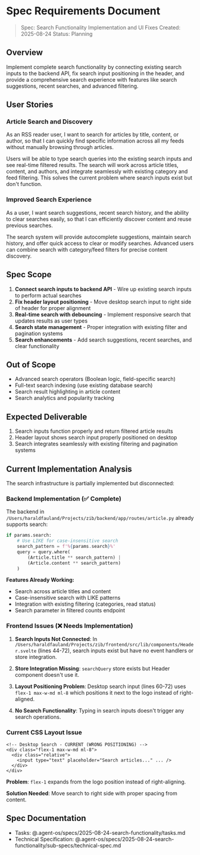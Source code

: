 # Spec Requirements Document

> Spec: Search Functionality Implementation and UI Fixes
> Created: 2025-08-24
> Status: Planning

## Overview

Implement complete search functionality by connecting existing search inputs to the backend API, fix search input positioning in the header, and provide a comprehensive search experience with features like search suggestions, recent searches, and advanced filtering.

## User Stories

### Article Search and Discovery

As an RSS reader user, I want to search for articles by title, content, or author, so that I can quickly find specific information across all my feeds without manually browsing through articles.

Users will be able to type search queries into the existing search inputs and see real-time filtered results. The search will work across article titles, content, and authors, and integrate seamlessly with existing category and feed filtering. This solves the current problem where search inputs exist but don't function.

### Improved Search Experience

As a user, I want search suggestions, recent search history, and the ability to clear searches easily, so that I can efficiently discover content and reuse previous searches.

The search system will provide autocomplete suggestions, maintain search history, and offer quick access to clear or modify searches. Advanced users can combine search with category/feed filters for precise content discovery.

## Spec Scope

1. **Connect search inputs to backend API** - Wire up existing search inputs to perform actual searches
2. **Fix header layout positioning** - Move desktop search input to right side of header for proper alignment
3. **Real-time search with debouncing** - Implement responsive search that updates results as user types
4. **Search state management** - Proper integration with existing filter and pagination systems  
5. **Search enhancements** - Add search suggestions, recent searches, and clear functionality

## Out of Scope

- Advanced search operators (Boolean logic, field-specific search)
- Full-text search indexing (use existing database search)
- Search result highlighting in article content
- Search analytics and popularity tracking

## Expected Deliverable

1. Search inputs function properly and return filtered article results
2. Header layout shows search input properly positioned on desktop
3. Search integrates seamlessly with existing filtering and pagination systems

## Current Implementation Analysis

The search infrastructure is partially implemented but disconnected:

### Backend Implementation (✅ Complete)

The backend in `/Users/haraldfauland/Projects/zib/backend/app/routes/article.py` already supports search:

```python
if params.search:
    # Use LIKE for case-insensitive search
    search_pattern = f'%{params.search}%'
    query = query.where(
        (Article.title ** search_pattern) |
        (Article.content ** search_pattern)
    )
```

**Features Already Working:**
- Search across article titles and content
- Case-insensitive search with LIKE patterns
- Integration with existing filtering (categories, read status)
- Search parameter in filtered counts endpoint

### Frontend Issues (❌ Needs Implementation)

1. **Search Inputs Not Connected**: In `/Users/haraldfauland/Projects/zib/frontend/src/lib/components/Header.svelte` (lines 44-72), search inputs exist but have no event handlers or store integration.

2. **Store Integration Missing**: `searchQuery` store exists but Header component doesn't use it.

3. **Layout Positioning Problem**: Desktop search input (lines 60-72) uses `flex-1 max-w-md ml-8` which positions it next to the logo instead of right-aligned.

4. **No Search Functionality**: Typing in search inputs doesn't trigger any search operations.

### Current CSS Layout Issue

```svelte
<!-- Desktop Search - CURRENT (WRONG POSITIONING) -->
<div class="flex-1 max-w-md ml-8">
  <div class="relative">
    <input type="text" placeholder="Search articles..." ... />
  </div>
</div>
```

**Problem**: `flex-1` expands from the logo position instead of right-aligning.

**Solution Needed**: Move search to right side with proper spacing from content.

## Spec Documentation

- Tasks: @.agent-os/specs/2025-08-24-search-functionality/tasks.md
- Technical Specification: @.agent-os/specs/2025-08-24-search-functionality/sub-specs/technical-spec.md
